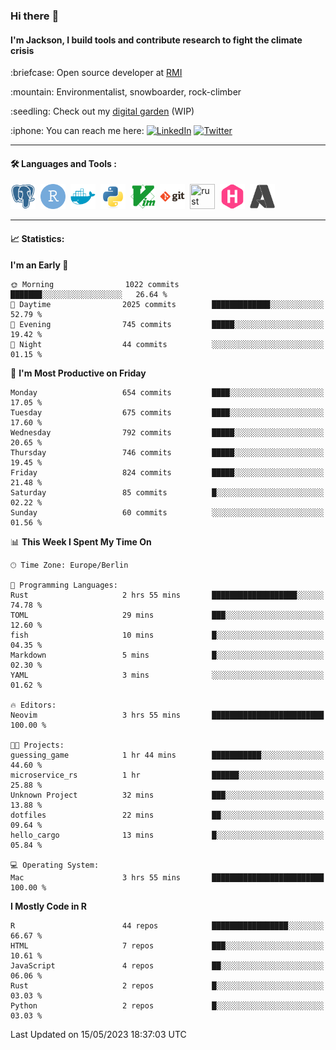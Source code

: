 ### Hi there :wave:
#### I'm Jackson, I build tools and contribute research to fight the climate crisis
<p> :briefcase: Open source developer at <a href="https://rmi.org/" alt="RMI">RMI</a></p>
<p> :mountain: Environmentalist, snowboarder, rock-climber</p>
<p> :seedling: Check out my <a href="https://jdhoffa.github.io/" alt="digital garden">digital garden</a> (WIP) </p>

<p>
:iphone: You can reach me here:
<a href="https://www.linkedin.com/in/jackson-hoffart/"><img src="https://img.shields.io/badge/LinkedIn-0A66C2?logo=linkedin&logoColor=fff&style=flat-square" alt="LinkedIn"/></a>
<a href="https://twitter.com/jdhoffart"><img src="https://img.shields.io/badge/Twitter-1D9BF0?logo=twitter&logoColor=fff&style=flat-square" alt="Twitter"/></a>
</p>

---

#### :hammer_and_wrench: Languages and Tools :
<div>
 <a href="https://www.postgresql.org/"><img src="https://github.com/devicons/devicon/blob/master/icons/postgresql/postgresql-plain.svg" title="postgresql" **alt="postgresql" width="40" height="40"/></a>&nbsp;
 <a href="https://posit.co/downloads/"><img src="https://github.com/devicons/devicon/blob/master/icons/rstudio/rstudio-plain.svg" title="rstudio" **alt="RStudio" width="40" height="40"/></a>&nbsp;
 <a href="https://www.docker.com/"><img src="https://github.com/devicons/devicon/blob/master/icons/docker/docker-plain.svg" title="docker" **alt="docker" width="40" height="40"/></a>&nbsp;
 <a href="https://www.python.org/"><img src="https://github.com/devicons/devicon/blob/master/icons/python/python-original.svg" title="python" **alt="python" width="40" height="40"/></a>&nbsp; 
 <a href="https://www.vim.org/"><img src="https://github.com/devicons/devicon/blob/master/icons/vim/vim-plain.svg" title="vim" **alt="vim" width="40" height="40"/></a>&nbsp;
 <a href="https://git-scm.com/"><img src="https://github.com/devicons/devicon/blob/master/icons/git/git-original-wordmark.svg" title="git" **alt="git" width="40" height="40"/></a>&nbsp;
 <a href="https://www.rust-lang.org/"><img src="https://rustacean.net/assets/rustacean-flat-noshadow.svg" title="rust" **alt="rust" width="40" height="40"/></a>&nbsp;
 <a href="https://gohugo.io/"><img src="https://github.com/devicons/devicon/blob/master/icons/hugo/hugo-plain.svg" title="hugo" **alt="hugo" width="40" height="40"/></a>&nbsp;
 <a href="https://azure.microsoft.com/"><img src="https://github.com/devicons/devicon/blob/master/icons/azure/azure-plain.svg" title="azure" **alt="azure" width="40" height="40"/></a>
</div>

---
  
  

#### :chart_with_upwards_trend: Statistics:

 
<!--START_SECTION:waka-->
**I'm an Early 🐤** 

```text
🌞 Morning                1022 commits        ███████░░░░░░░░░░░░░░░░░░   26.64 % 
🌆 Daytime                2025 commits        █████████████░░░░░░░░░░░░   52.79 % 
🌃 Evening                745 commits         █████░░░░░░░░░░░░░░░░░░░░   19.42 % 
🌙 Night                  44 commits          ░░░░░░░░░░░░░░░░░░░░░░░░░   01.15 % 
```
📅 **I'm Most Productive on Friday** 

```text
Monday                   654 commits         ████░░░░░░░░░░░░░░░░░░░░░   17.05 % 
Tuesday                  675 commits         ████░░░░░░░░░░░░░░░░░░░░░   17.60 % 
Wednesday                792 commits         █████░░░░░░░░░░░░░░░░░░░░   20.65 % 
Thursday                 746 commits         █████░░░░░░░░░░░░░░░░░░░░   19.45 % 
Friday                   824 commits         █████░░░░░░░░░░░░░░░░░░░░   21.48 % 
Saturday                 85 commits          █░░░░░░░░░░░░░░░░░░░░░░░░   02.22 % 
Sunday                   60 commits          ░░░░░░░░░░░░░░░░░░░░░░░░░   01.56 % 
```


📊 **This Week I Spent My Time On** 

```text
🕑︎ Time Zone: Europe/Berlin

💬 Programming Languages: 
Rust                     2 hrs 55 mins       ███████████████████░░░░░░   74.78 % 
TOML                     29 mins             ███░░░░░░░░░░░░░░░░░░░░░░   12.60 % 
fish                     10 mins             █░░░░░░░░░░░░░░░░░░░░░░░░   04.35 % 
Markdown                 5 mins              █░░░░░░░░░░░░░░░░░░░░░░░░   02.30 % 
YAML                     3 mins              ░░░░░░░░░░░░░░░░░░░░░░░░░   01.62 % 

🔥 Editors: 
Neovim                   3 hrs 55 mins       █████████████████████████   100.00 % 

🐱‍💻 Projects: 
guessing_game            1 hr 44 mins        ███████████░░░░░░░░░░░░░░   44.60 % 
microservice_rs          1 hr                ██████░░░░░░░░░░░░░░░░░░░   25.88 % 
Unknown Project          32 mins             ███░░░░░░░░░░░░░░░░░░░░░░   13.88 % 
dotfiles                 22 mins             ██░░░░░░░░░░░░░░░░░░░░░░░   09.64 % 
hello_cargo              13 mins             █░░░░░░░░░░░░░░░░░░░░░░░░   05.84 % 

💻 Operating System: 
Mac                      3 hrs 55 mins       █████████████████████████   100.00 % 
```

**I Mostly Code in R** 

```text
R                        44 repos            █████████████████░░░░░░░░   66.67 % 
HTML                     7 repos             ███░░░░░░░░░░░░░░░░░░░░░░   10.61 % 
JavaScript               4 repos             ██░░░░░░░░░░░░░░░░░░░░░░░   06.06 % 
Rust                     2 repos             █░░░░░░░░░░░░░░░░░░░░░░░░   03.03 % 
Python                   2 repos             █░░░░░░░░░░░░░░░░░░░░░░░░   03.03 % 
```




 Last Updated on 15/05/2023 18:37:03 UTC
<!--END_SECTION:waka-->
